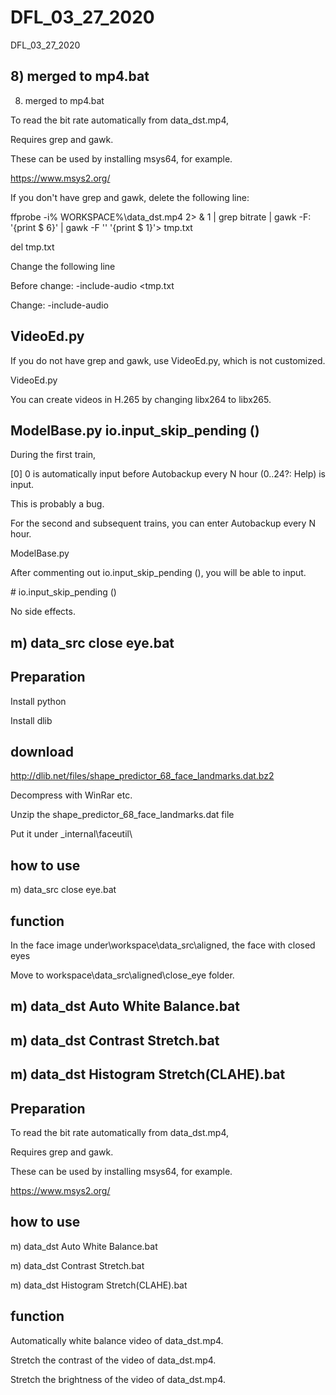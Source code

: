 # DFL_03_27_2020
 DFL_03_27_2020

## 8) merged to mp4.bat

8) merged to mp4.bat

To read the bit rate automatically from data_dst.mp4,

Requires grep and gawk.

These can be used by installing msys64, for example.

https://www.msys2.org/

If you don't have grep and gawk, delete the following line:

ffprobe -i% WORKSPACE%\data_dst.mp4 2> & 1 | grep bitrate | gawk -F: '{print $ 6}' | gawk -F '' '{print $ 1}'> tmp.txt

del tmp.txt

Change the following line

Before change: -include-audio <tmp.txt

Change: -include-audio


## VideoEd.py

If you do not have grep and gawk, use VideoEd.py, which is not customized.

VideoEd.py

You can create videos in H.265 by changing libx264 to libx265.


## ModelBase.py  io.input_skip_pending ()

During the first train,

[0] 0 is automatically input before Autobackup every N hour (0..24?: Help) is input.

This is probably a bug.

For the second and subsequent trains, you can enter Autobackup every N hour.

ModelBase.py

After commenting out io.input_skip_pending (), you will be able to input.

\# io.input_skip_pending ()

No side effects.


## m) data_src close eye.bat

## Preparation

Install python

Install dlib

## download

http://dlib.net/files/shape_predictor_68_face_landmarks.dat.bz2

Decompress with WinRar etc.

Unzip the shape_predictor_68_face_landmarks.dat file

Put it under _internal\faceutil\

## how to use

m) data_src close eye.bat

## function

In the face image under\workspace\data_src\aligned, the face with closed eyes

Move to workspace\data_src\aligned\close_eye folder.


## m) data_dst Auto White Balance.bat
## m) data_dst Contrast Stretch.bat
## m) data_dst Histogram Stretch(CLAHE).bat

## Preparation

To read the bit rate automatically from data_dst.mp4,

Requires grep and gawk.

These can be used by installing msys64, for example.

https://www.msys2.org/

## how to use

m) data_dst Auto White Balance.bat

m) data_dst Contrast Stretch.bat

m) data_dst Histogram Stretch(CLAHE).bat


## function

Automatically white balance video of data_dst.mp4.

Stretch the contrast of the video of data_dst.mp4.

Stretch the brightness of the video of data_dst.mp4.
